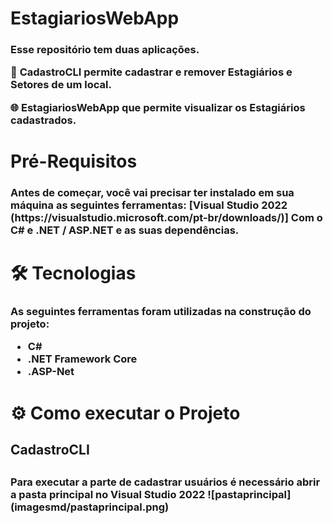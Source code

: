 # <b>EstagiariosWebApp</b>

<h3 align="left">
<p>Esse repositório tem duas aplicações. </p>
<p>📝 <b>CadastroCLI</b> permite cadastrar e remover Estagiários e Setores de um local.</p>
<p>🌐 <b>EstagiariosWebApp</b> que permite visualizar os Estagiários cadastrados.</p>
</h3>

# <b>Pré-Requisitos</b>

<h3 align="left">
<p>Antes de começar, você vai precisar ter instalado em sua máquina as seguintes ferramentas:
[<b>Visual Studio 2022</b> (https://visualstudio.microsoft.com/pt-br/downloads/)] Com o <b>C#</b> e <b>.NET / ASP.NET</b> e as suas dependências.

# 🛠 <b>Tecnologias</b>

<h3 align="left">

As seguintes ferramentas foram utilizadas na construção do projeto:

- C#
- .NET Framework Core
- .ASP-Net

# ⚙ <b>Como executar o Projeto</b>

<h2 align="left">

<b> CadastroCLI </b>

<h2>

<h3 align="left"> Para executar a parte de cadastrar usuários é necessário abrir a pasta principal no <b> Visual Studio 2022 </b> ![pastaprincipal](imagesmd/pastaprincipal.png)
